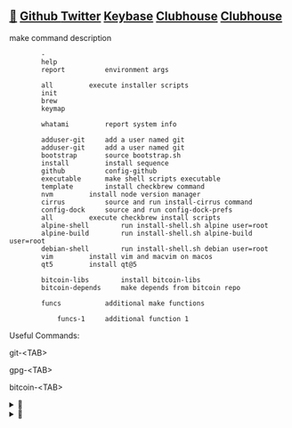 ## [🐝](https://keyserver.ubuntu.com/pks/lookup?search=randy.lee.mcmillan%40gmail.com&fingerprint=on&op=vindex) [Github ](http://github.com/randymcmillan) [Twitter](https://twitter.com/RandyMcMillan) [Keybase](https://randymcmillan.keybase.pub) [Clubhouse](https://clubhouse.com/@bitcoincore.dev) [Clubhouse](https://clubhouse.com/@bitcoin.bee)
 make	  	command			description
 	
 	      	-
 	      	help
 	      	report			environment args
 	
 	      	all			execute installer scripts
 	      	init
 	      	brew
 	      	keymap
 	
 	      	whatami			report system info
 	
 	      	adduser-git		add a user named git
 	      	adduser-git		add a user named git
 	      	bootstrap		source bootstrap.sh
 	      	install		 	install sequence
 	      	github		 	config-github
 	      	executable		make shell scripts executable
 	      	template		install checkbrew command
 	      	nvm		 	install node version manager
 	      	cirrus			source and run install-cirrus command
 	      	config-dock		source and run config-dock-prefs
 	      	all			execute checkbrew install scripts
 	      	alpine-shell		run install-shell.sh alpine user=root
 	      	alpine-build		run install-shell.sh alpine-build user=root
 	      	debian-shell		run install-shell.sh debian user=root
 	      	vim			install vim and macvim on macos
 	      	qt5			install qt@5
 	
 	      	bitcoin-libs		install bitcoin-libs
 	      	bitcoin-depends		make depends from bitcoin repo
 	
 	      	funcs			additional make functions
 	
 	      		funcs-1		additional function 1



Useful Commands:

git-\<TAB>

gpg-\<TAB>

bitcoin-\<TAB>




<details>
<summary>👀</summary>
<p>

```shell
seq 0 947 | (while read -r n; do bitcoin-cli gettxout \
54e48e5f5c656b26c3bca14a8c95aa583d07ebe84dde3b7dd4a78f4e4186e713 $n \
| jq -r '.scriptPubKey.asm' | awk '{ print $2 $3 $4 }'; done) | \
tr -d '\n' | cut -c 17-368600 | xxd -r -p > bitcoin.pdf
```

</p>
</details>

<details>
<summary>👀</summary>
<p>

#### Referral Links:

[![DigitalOcean Referral Badge](https://web-platforms.sfo2.digitaloceanspaces.com/WWW/Badge%202.svg)](https://www.digitalocean.com/?refcode=ae5c7d05da91&utm_campaign=Referral_Invite&utm_medium=Referral_Program&utm_source=badge)

</p>
</details>